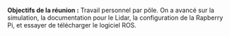 **Objectifs de la réunion :** Travail personnel par pôle. On a avancé sur la simulation, la documentation pour le Lidar, la configuration de la Rapberry Pi, et essayer de télécharger le logiciel ROS.